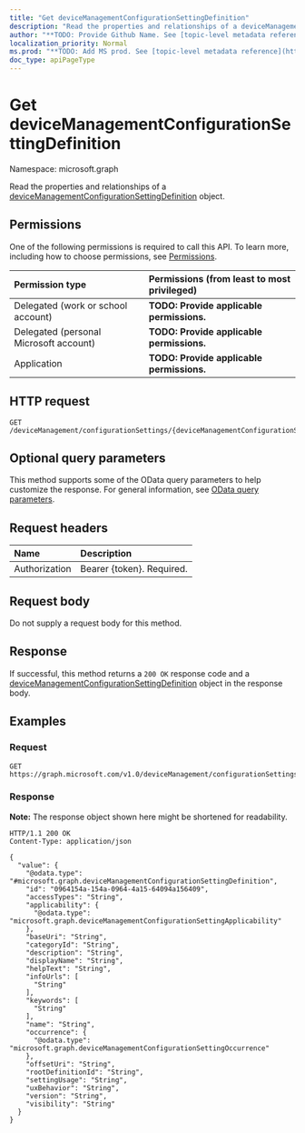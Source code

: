 ```yaml
---
title: "Get deviceManagementConfigurationSettingDefinition"
description: "Read the properties and relationships of a deviceManagementConfigurationSettingDefinition object."
author: "**TODO: Provide Github Name. See [topic-level metadata reference](https://msgo.azurewebsites.net/add/document/guidelines/metadata.html#topic-level-metadata)**"
localization_priority: Normal
ms.prod: "**TODO: Add MS prod. See [topic-level metadata reference](https://msgo.azurewebsites.net/add/document/guidelines/metadata.html#topic-level-metadata)**"
doc_type: apiPageType
---
```


# Get deviceManagementConfigurationSettingDefinition
Namespace: microsoft.graph



Read the properties and relationships of a [deviceManagementConfigurationSettingDefinition](../resources/devicemanagementconfigurationsettingdefinition.md) object.

## Permissions
One of the following permissions is required to call this API. To learn more, including how to choose permissions, see [Permissions](/graph/permissions-reference).

|Permission type|Permissions (from least to most privileged)|
|:---|:---|
|Delegated (work or school account)|**TODO: Provide applicable permissions.**|
|Delegated (personal Microsoft account)|**TODO: Provide applicable permissions.**|
|Application|**TODO: Provide applicable permissions.**|

## HTTP request

<!-- {
  "blockType": "ignored"
}
-->
``` http
GET /deviceManagement/configurationSettings/{deviceManagementConfigurationSettingDefinitionId}
```

## Optional query parameters
This method supports some of the OData query parameters to help customize the response. For general information, see [OData query parameters](/graph/query-parameters).

## Request headers
|Name|Description|
|:---|:---|
|Authorization|Bearer {token}. Required.|

## Request body
Do not supply a request body for this method.

## Response

If successful, this method returns a `200 OK` response code and a [deviceManagementConfigurationSettingDefinition](../resources/devicemanagementconfigurationsettingdefinition.md) object in the response body.

## Examples

### Request
<!-- {
  "blockType": "request",
  "name": "get_devicemanagementconfigurationsettingdefinition"
}
-->
``` http
GET https://graph.microsoft.com/v1.0/deviceManagement/configurationSettings/{deviceManagementConfigurationSettingDefinitionId}
```


### Response
**Note:** The response object shown here might be shortened for readability.
<!-- {
  "blockType": "response",
  "truncated": true,
  "@odata.type": "microsoft.graph.deviceManagementConfigurationSettingDefinition"
}
-->
``` http
HTTP/1.1 200 OK
Content-Type: application/json

{
  "value": {
    "@odata.type": "#microsoft.graph.deviceManagementConfigurationSettingDefinition",
    "id": "0964154a-154a-0964-4a15-64094a156409",
    "accessTypes": "String",
    "applicability": {
      "@odata.type": "microsoft.graph.deviceManagementConfigurationSettingApplicability"
    },
    "baseUri": "String",
    "categoryId": "String",
    "description": "String",
    "displayName": "String",
    "helpText": "String",
    "infoUrls": [
      "String"
    ],
    "keywords": [
      "String"
    ],
    "name": "String",
    "occurrence": {
      "@odata.type": "microsoft.graph.deviceManagementConfigurationSettingOccurrence"
    },
    "offsetUri": "String",
    "rootDefinitionId": "String",
    "settingUsage": "String",
    "uxBehavior": "String",
    "version": "String",
    "visibility": "String"
  }
}
```

